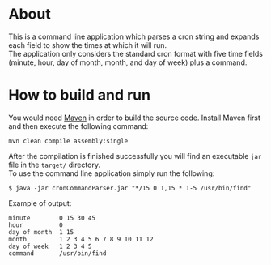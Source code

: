 
# About
This is a command line application which parses a cron string and expands each field to show the times at which it will run.   
The application only considers the standard cron format with five time fields (minute, hour, day of month, month, and day of week) plus a command.

# How to build and run
You would need [Maven](https://maven.apache.org/) in order to build the source code.
Install Maven first and then execute the following command:
```
mvn clean compile assembly:single
```
After the compilation is finished successfully you will find an executable `jar` file in the `target/` directory.  
To use the command line application simply run the following:
```
$ java -jar cronCommandParser.jar "*/15 0 1,15 * 1-5 /usr/bin/find"
```
Example of output: 

```
minute        0 15 30 45
hour          0
day of month  1 15
month         1 2 3 4 5 6 7 8 9 10 11 12
day of week   1 2 3 4 5
command       /usr/bin/find
```
